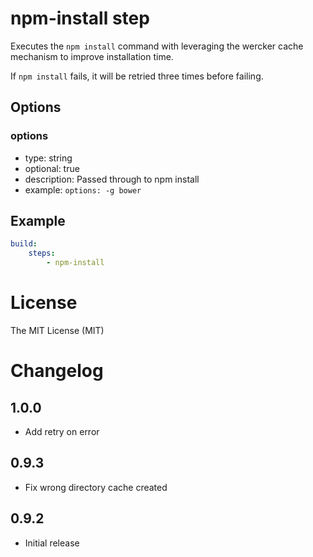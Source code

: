 # npm-install step

Executes the `npm install` command with leveraging the wercker cache mechanism to improve installation time.

If `npm install` fails, it will be retried three times before failing.

## Options

### options
- type: string
- optional: true
- description: Passed through to npm install
- example: `options: -g bower`

## Example

```yaml
build:
    steps:
        - npm-install
```

# License

The MIT License (MIT)

# Changelog

## 1.0.0

- Add retry on error

## 0.9.3

- Fix wrong directory cache created

## 0.9.2

- Initial release
